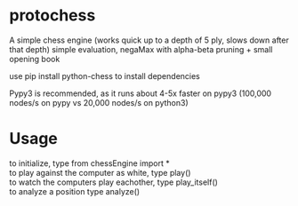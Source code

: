 # protochess
A simple chess engine (works quick up to a depth of 5 ply, slows down after that depth)
simple evaluation, negaMax with alpha-beta pruning + small opening book

use pip install python-chess to install dependencies

Pypy3 is recommended, as it runs about 4-5x faster on pypy3 (100,000 nodes/s on pypy vs 20,000 nodes/s on python3)

# Usage
to initialize, type from chessEngine import * <br />
to play against the computer as white, type play() <br />
to watch the computers play eachother, type play_itself() <br />
to analyze a position type analyze() 
  
